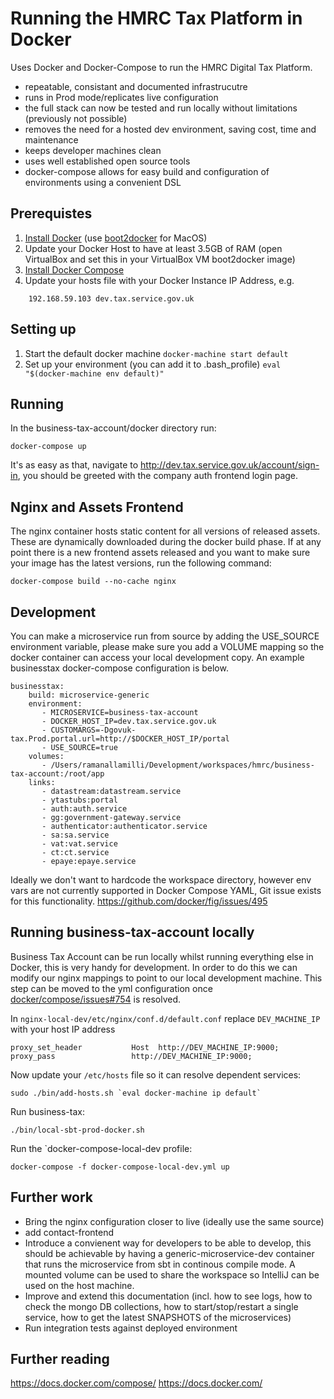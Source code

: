 # Running the HMRC Tax Platform in Docker

Uses Docker and Docker-Compose to run the HMRC Digital Tax Platform.

* repeatable, consistant and documented infrastrucutre
* runs in Prod mode/replicates live configuration
* the full stack can now be tested and run locally without limitations (previously not possible)
* removes the need for a hosted dev environment, saving cost, time and maintenance
* keeps developer machines clean
* uses well established open source tools
* docker-compose allows for easy build and configuration of environments using a convenient DSL

## Prerequistes

1. [Install Docker](https://docs.docker.com/installation/) (use [boot2docker](https://docs.docker.com/installation/mac/) for MacOS)
2. Update your Docker Host to have at least 3.5GB of RAM (open VirtualBox and set this in your VirtualBox VM boot2docker image)
3. [Install Docker Compose](https://docs.docker.com/compose/install/)
3. Update your hosts file with your Docker Instance IP Address, e.g.
```
	192.168.59.103 dev.tax.service.gov.uk
```

## Setting up

1. Start the default docker machine
   ```docker-machine start default```
2. Set up your environment (you can add it to .bash_profile)
   ```eval "$(docker-machine env default)"```

## Running

In the business-tax-account/docker directory run:
```
docker-compose up
```

It's as easy as that, navigate to http://dev.tax.service.gov.uk/account/sign-in, you should be greeted with the company auth frontend login page.

## Nginx and Assets Frontend

The nginx container hosts static content for all versions of released assets.  These are dynamically downloaded during the docker build phase.  If at any point there is a new frontend assets released and you want to make sure your image has the latest versions, run the following command:
```
docker-compose build --no-cache nginx
```

## Development

You can make a microservice run from source by adding the USE_SOURCE environment variable, please make sure you add a VOLUME mapping so the docker container can access your local development copy. An example businesstax docker-compose configuration is below.  

```
businesstax:
    build: microservice-generic
    environment:
       - MICROSERVICE=business-tax-account
       - DOCKER_HOST_IP=dev.tax.service.gov.uk
       - CUSTOMARGS=-Dgovuk-tax.Prod.portal.url=http://$DOCKER_HOST_IP/portal
       - USE_SOURCE=true
    volumes:
       - /Users/ramanallamilli/Development/workspaces/hmrc/business-tax-account:/root/app
    links:
       - datastream:datastream.service
       - ytastubs:portal
       - auth:auth.service
       - gg:government-gateway.service
       - authenticator:authenticator.service
       - sa:sa.service
       - vat:vat.service
       - ct:ct.service
       - epaye:epaye.service

```

Ideally we don't want to hardcode the workspace directory, however env vars are not currently supported in Docker Compose YAML, Git issue exists for this functionality.
https://github.com/docker/fig/issues/495

## Running business-tax-account locally

Business Tax Account can be run locally whilst running everything else in Docker, this is very handy for development.  In order to do this we can modify our nginx mappings to point to our local development machine.  This step can be moved to the yml configuration once [docker/compose/issues#754](https://github.com/docker/compose/pull/848) is resolved.    

In `nginx-local-dev/etc/nginx/conf.d/default.conf` replace `DEV_MACHINE_IP` with your host IP address
```
proxy_set_header           Host  http://DEV_MACHINE_IP:9000;
proxy_pass                 http://DEV_MACHINE_IP:9000;
```

Now update your `/etc/hosts` file so it can resolve dependent services:
```
sudo ./bin/add-hosts.sh `eval docker-machine ip default`
```

Run business-tax:
```
./bin/local-sbt-prod-docker.sh
```

Run the `docker-compose-local-dev profile:
```
docker-compose -f docker-compose-local-dev.yml up
```

## Further work

- Bring the nginx configuration closer to live (ideally use the same source)
- add contact-frontend
- Introduce a convienent way for developers to be able to develop, this should be achievable by having a generic-microservice-dev container that runs the microservice from sbt in continous compile mode.  A mounted volume can be used to share the workspace so IntelliJ can be used on the host machine.
- Improve and extend this documentation (incl. how to see logs, how to check the mongo DB collections, how to start/stop/restart a single service, how to get the latest SNAPSHOTS of the microservices)
- Run integration tests against deployed environment

## Further reading

https://docs.docker.com/compose/
https://docs.docker.com/
